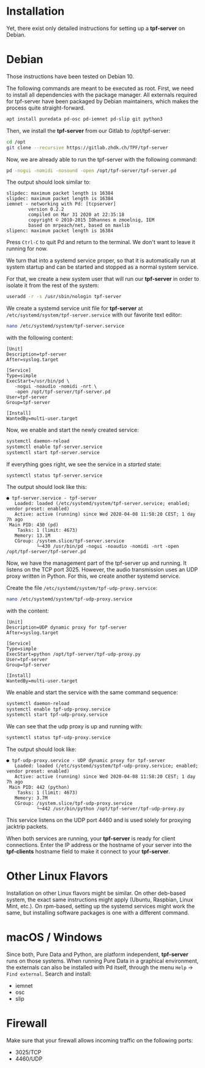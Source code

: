 Installation
============

Yet, there exist only detailed instructions for setting up a **tpf-server**
on Debian. 

Debian
======

Those instructions have been tested on Debian 10.

The following commands are meant to be executed as root. First,
we need to install all dependencies with the package manager. All
externals required for tpf-server have been packaged by Debian
maintainers, which makes the process quite straight-forward.

```bash
apt install puredata pd-osc pd-iemnet pd-slip git python3
```

Then, we install the **tpf-server** from our Gitlab to /opt/tpf-server:

```bash
cd /opt
git clone --recursive https://gitlab.zhdk.ch/TPF/tpf-server
```

Now, we are already able to run the tpf-server with the following command:

```bash
pd -nogui -nomidi -nosound -open /opt/tpf-server/tpf-server.pd
```

The output should look similar to:

```
slipdec: maximum packet length is 16384
slipdec: maximum packet length is 16384
iemnet - networking with Pd: [tcpserver]
        version 0.2.2
        compiled on Mar 31 2020 at 22:35:18
        copyright © 2010-2015 IOhannes m zmoelnig, IEM
        based on mrpeach/net, based on maxlib
slipenc: maximum packet length is 16384
```
Press `Ctrl-C` to quit Pd and return to the terminal. We don't want
to leave it running for now.

We turn that into a systemd service proper, so that it is
automatically run at system startup and can be started and stopped as a
normal system service.

For that, we create a new system user that will run our **tpf-server** in
order to isolate it from the rest of the system:

```bash
useradd -r -s /usr/sbin/nologin tpf-server
```

We create a systemd service unit file for **tpf-server** at
`/etc/systemd/system/tpf-server.service` with our favorite text editor:

```bash
nano /etc/systemd/system/tpf-server.service  
```

with the following content:

```systemd
[Unit]
Description=tpf-server
After=syslog.target

[Service]
Type=simple
ExecStart=/usr/bin/pd \
   -nogui -noaudio -nomidi -nrt \
   -open /opt/tpf-server/tpf-server.pd
User=tpf-server
Group=tpf-server

[Install]
WantedBy=multi-user.target
```

Now, we enable and start the newly created service:

```bash
systemctl daemon-reload
systemctl enable tpf-server.service
systemctl start tpf-server.service
```

If everything goes right, we see the service in a *started* state:

```
systemctl status tpf-server.service
```

The output should look like this:

```
● tpf-server.service - tpf-server
   Loaded: loaded (/etc/systemd/system/tpf-server.service; enabled; vendor preset: enabled)
   Active: active (running) since Wed 2020-04-08 11:58:20 CEST; 1 day 7h ago
 Main PID: 430 (pd)
    Tasks: 1 (limit: 4673)
   Memory: 13.1M
   CGroup: /system.slice/tpf-server.service
           └─430 /usr/bin/pd -nogui -noaudio -nomidi -nrt -open /opt/tpf-server/tpf-server.pd
```

Now, we have the management part of the tpf-server up and running. It
listens on the TCP port 3025. However, the audio transmission uses an
UDP proxy written in Python. For this, we create another systemd
service.


Create the file `/etc/systemd/system/tpf-udp-proxy.service`:

```bash
nano /etc/systemd/system/tpf-udp-proxy.service
```

with the content:

```systemd
[Unit]
Description=UDP dynamic proxy for tpf-server
After=syslog.target

[Service]
Type=simple
ExecStart=python /opt/tpf-server/tpf-udp-proxy.py
User=tpf-server
Group=tpf-server

[Install]
WantedBy=multi-user.target
```

We enable and start the service with the same command sequence:

```bash
systemctl daemon-reload
systemctl enable tpf-udp-proxy.service
systemctl start tpf-udp-proxy.service
```
We can see that the udp proxy is up and running with:

```bash
systemctl status tpf-udp-proxy.service
```

The output should look like:

```
● tpf-udp-proxy.service - UDP dynamic proxy for tpf-server
   Loaded: loaded (/etc/systemd/system/tpf-udp-proxy.service; enabled; vendor preset: enabled)
   Active: active (running) since Wed 2020-04-08 11:58:20 CEST; 1 day 7h ago
 Main PID: 442 (python)
    Tasks: 1 (limit: 4673)
   Memory: 3.7M
   CGroup: /system.slice/tpf-udp-proxy.service
           └─442 /usr/bin/python /opt/tpf-server/tpf-udp-proxy.py
```

This service listens on the UDP port 4460 and is used solely for
proxying jacktrip packets.

When both services are running, your **tpf-server** is ready for client
connections. Enter the IP address or the hostname of your server into
the **tpf-clients** hostname field to make it connect to your **tpf-server**.


Other Linux Flavors
===================

Installation on other Linux flavors might be similar. On other deb-based system, the
exact same instructions might apply (Ubuntu, Raspbian, Linux Mint, etc.). On rpm-based,
setting up the systemd services might work the same, but installing software packages
is one with a different command.


macOS / Windows
===============

Since both, Pure Data and Python, are platform independent, **tpf-server** runs on those
systems. When running Pure Data in a graphical environment, the externals can also
be installed with Pd itself, through the menu `Help` -> `Find external`. Search and
install:
 
  * iemnet
  * osc
  * slip

Firewall
========

Make sure that your firewall allows incoming traffic on the following ports:

  * 3025/TCP
  * 4460/UDP


